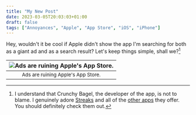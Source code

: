 ```yaml
---
title: "My New Post"
date: 2023-03-05T20:03:03+01:00
draft: false
tags: ["Annoyances", "Apple", "App Store", "iOS", "iPhone"]
---
```


Hey, wouldn't it be cool if Apple didn't show the app I'm searching for both as a giant ad and as a search result? Let's keep things simple, shall we?[^1]

| ![Ads are ruining Apple's App Store.](/images/annoyances/annoyance_23-03-05_app_store.png) |
|:--:|
| <sub>Ads are ruining Apple's App Store.|

[^1]: I understand that Crunchy Bagel, the developer of the app, is not to blame. I genuinely adore [Streaks](https://streaks.app) and all of the [other apps](https://crunchybagel.com/about/) they offer. You should definitely check them out.

